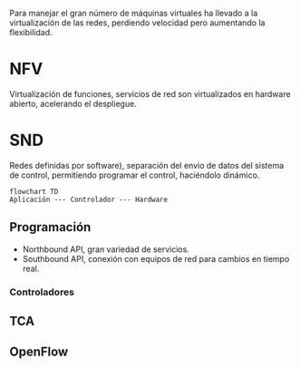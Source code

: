 Para manejar el gran número de máquinas virtuales ha llevado a la virtualización de las redes, perdiendo velocidad pero aumentando la flexibilidad.
# NFV
Virtualización de funciones, servicios de red son virtualizados en hardware abierto, acelerando el despliegue.
# SND
Redes definidas por software), separación del envío de datos del sistema de control, permitiendo programar el control, haciéndolo dinámico.
```mermaid
flowchart TD
Aplicación --- Controlador --- Hardware
```
## Programación
- Northbound API, gran variedad de servicios.
- Southbound API, conexión con equipos de red para cambios en tiempo real.
### Controladores
## TCA
## OpenFlow
